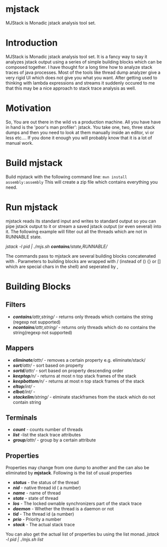 mjstack
=======
MJStack is Monadic jstack analysis tool set.

Introduction
=============
MJStack is Monadic jstack analysis tool set. It is a fancy way to say it analyzes jstack output using a series of simple building blocks
which can be composed together. I have thought for a long time how to analyze stack traces of java processes. Most of the tools like
thread dump analyzer give a very rigid UI which does not give you what you want. After getting used to thinking with lambda expressions
and streams it suddenly occured to me that this may be a nice approach to stack trace analysis as well.

Motivation
==========
So, You are out there in the wild vs a production machine. All you have have in hand is the 'poor's man profiler': jstack.
You take one, two, three stack dumps and then you need to look at them manually inside an editor, vi or less etc....
If you done it enough you will probably know that it is a lot of manual work.

Build mjstack
=============
Build mjstack with the following command line:
`mvn install assembly:assembly`
This will create a zip file which contains everything you need.

Run mjstack
===========
mjstack reads its standard input and writes to standard output so  you can pipe jstack output to it or stream a saved jstack
output (or even several) into it.
The following example will filter out all the threads which are not in RUNNABLE state.

_jstack -l pid | ./mjs.sh **contains**/state,RUNNABLE/_

The commands pass to mjstack are several building blocks concatenated with .
Parameters to building blocks are wrapped with / (instead of () {} or [] which are special chars in the shell) and seperated by ,





Building Blocks
===============
Filters
-------
* _**contains**/attr,string/_  - returns only threads which contains the string (regexp not supported)
* _**ncontains**/attr,string/_  - returns only threads which do no contains the string(regexp not supported)

Mappers
-------
* _**eliminate**/attr/_         - removes a certain property e.g. eliminate/stack/
* _**sort**/attr/_              - sort based on property
* _**sortd**/attr/_             - sort based on property descending order
* _**keeptop**/n/_              - returns at most n top stack frames of the stack
* _**keepbottom**/n/_           - returns at most n top stack frames of the stack
* _**eltop**/int/_              -
* _**elbot**/int/_              -
* _**stackelim**/string/_       - elminate stackframes from the stack which do not contain string

Terminals
---------
* _**count**_            - counts number of threads
* _**list**_             -list the stack trace attributes
* _**group**/attr/_      - group by a certain attribute


Properties
----------
Properties may change from one dump to another and the can also be eliminated by **mjstack**.
Following is the list of usual properties
* _**status**_          - the status of the thread
* _**nid**_             - native thread id ( a number)
* _**name**_            - name of thread
* _**state**_           - state of thread
* _**los**_            - The locked ownable synchronizers part of the stack trace
* _**daemon**_          - Whether the thread is a daemon or not
* _**tid**_             - The thread id (a number)
* _**prio**_            - Priority a number
* _**stack**_           - The actual stack trace


You can also get the actual list of properties bu using the list monad.
_jstack -l pid | ./mjs.sh list_
